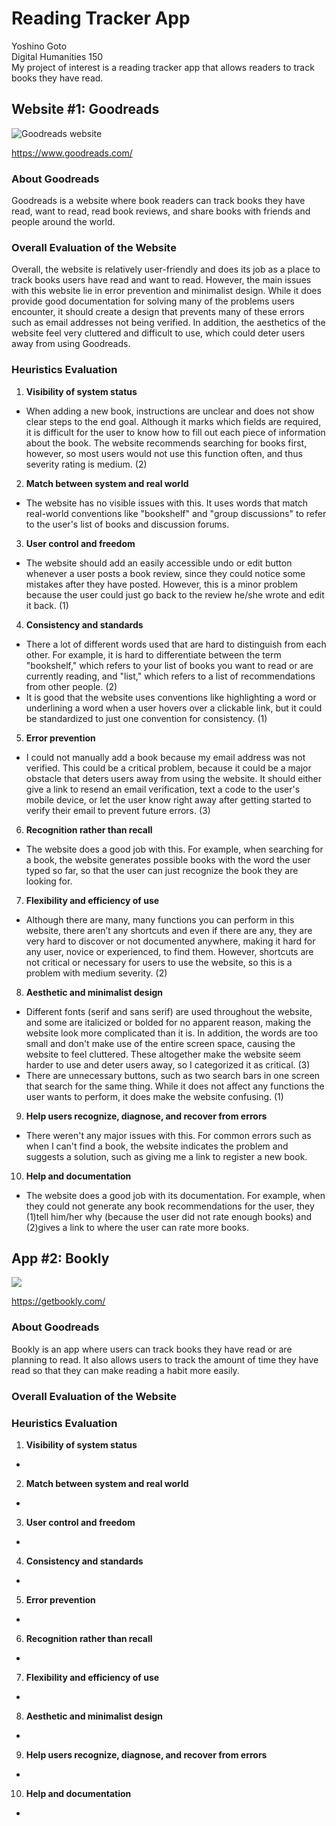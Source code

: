 # Reading Tracker App
Yoshino Goto\
Digital Humanities 150\
My project of interest is a reading tracker app that allows readers to track books they have read.


## Website #1: Goodreads
![Goodreads website](Goodreads.png)

https://www.goodreads.com/
### About Goodreads
Goodreads is a website where book readers can track books they have read, want to read, read book reviews, and share books with friends and people around the world.

### Overall Evaluation of the Website
Overall, the website is relatively user-friendly and does its job as a place to track books users have read and want to read. However, the main issues with this website lie in error prevention and minimalist design. While it does provide good documentation for solving many of the problems users encounter, it should create a design that prevents many of these errors such as email addresses not being verified. In addition, the aesthetics of the website feel very cluttered and difficult to use, which could deter users away from using Goodreads. 

### Heuristics Evaluation
1. **Visibility of system status**
* When adding a new book, instructions are unclear and does not show clear steps to the end goal. Although it marks which fields are required, it is difficult for the user to know how to fill out each piece of information about the book. The website recommends searching for books first, however, so most users would not use this function often, and thus severity rating is medium. (2)
2. **Match between system and real world**
* The website has no visible issues with this. It uses words that match real-world conventions like "bookshelf" and "group discussions" to refer to the user's list of books and discussion forums.
3. **User control and freedom**
* The website should add an easily accessible undo or edit button whenever a user posts a book review, since they could notice some mistakes after they have posted. However, this is a minor problem because the user could just go back to the review he/she wrote and edit it back. (1)
4. **Consistency and standards**
* There a lot of different words used that are hard to distinguish from each other. For example, it is hard to differentiate between the term "bookshelf," which refers to your list of books you want to read or are currently reading, and "list," which refers to a list of recommendations from other people. (2)
* It is good that the website uses conventions like highlighting a word or underlining a word when a user hovers over a clickable link, but it could be standardized to just one convention for consistency. (1)
5. **Error prevention**
* I could not manually add a book because my email address was not verified. This could be a critical problem, because it could be a major obstacle that deters users away from using the website. It should either give a link to resend an email verification, text a code to the user's mobile device, or let the user know right away after getting started to verify their email to prevent future errors. (3)
6. **Recognition rather than recall**
* The website does a good job with this. For example, when searching for a book, the website generates possible books with the word the user typed so far, so that the user can just recognize the book they are looking for.
7. **Flexibility and efficiency of use**
* Although there are many, many functions you can perform in this website, there aren’t any shortcuts and even if there are any, they are very hard to discover or not documented anywhere, making it hard for any user, novice or experienced, to find them. However, shortcuts are not critical or necessary for users to use the website, so this is a problem with medium severity. (2)
8. **Aesthetic and minimalist design**
* Different fonts (serif and sans serif) are used throughout the website, and some are italicized or bolded for no apparent reason, making the website look more complicated than it is. In addition, the words are too small and don't make use of the entire screen space, causing the website to feel cluttered. These altogether make the website seem harder to use and deter users away, so I categorized it as critical. (3)
* There are unnecessary buttons, such as two search bars in one screen that search for the same thing. While it does not affect any functions the user wants to perform, it does make the website confusing. (1)
9. **Help users recognize, diagnose, and recover from errors**
* There weren't any major issues with this. For common errors such as when I can't find a book, the website indicates the problem and suggests a solution, such as giving me a link to register a new book.
10. **Help and documentation**
* The website does a good job with its documentation. For example, when they could not generate any book recommendations for the user, they (1)tell him/her why (because the user did not rate enough books) and (2)gives a link to where the user can rate more books.
 

## App #2: Bookly
<img src="./Bookly.png">

https://getbookly.com/
### About Goodreads
Bookly is an app where users can track books they have read or are planning to read. It also allows users to track the amount of time they have read so that they can make reading a habit more easily.

### Overall Evaluation of the Website


### Heuristics Evaluation
1. **Visibility of system status**
* 
2. **Match between system and real world**
* 
3. **User control and freedom**
* 
4. **Consistency and standards**
* 
5. **Error prevention**
* 
6. **Recognition rather than recall**
* 
7. **Flexibility and efficiency of use**
* 
8. **Aesthetic and minimalist design**
* 
9. **Help users recognize, diagnose, and recover from errors**
* 
10. **Help and documentation**
* 

